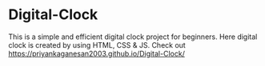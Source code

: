 # Digital-Clock
This is a simple and efficient digital clock project for beginners.
Here digital clock is created by using HTML, CSS & JS.
Check out https://priyankaganesan2003.github.io/Digital-Clock/
